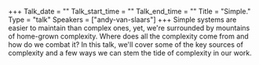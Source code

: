 +++
Talk_date = ""
Talk_start_time = ""
Talk_end_time = ""
Title = "Simple."
Type = "talk"
Speakers = ["andy-van-slaars"]
+++
Simple systems are easier to maintain than complex ones, yet, we're surrounded by mountains of home-grown complexity. Where does all the complexity come from and how do we combat it? In this talk, we'll cover some of the key sources of complexity and a few ways we can stem the tide of complexity in our work.
